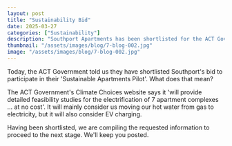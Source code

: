 ```yaml
---
layout: post
title: "Sustainability Bid"
date: 2025-03-27
categories: ["Sustainability"]
description: "Southport Apartments has been shortlisted for the ACT Government's Sustainable Apartments Pilot"
thumbnail: "/assets/images/blog/7-blog-002.jpg"
image: "/assets/images/blog/7-blog-002.jpg"
---
```


Today, the ACT Government told us they have shortlisted Southport's bid to participate in their 'Sustainable Apartments Pilot'. What does that mean?

The ACT Government's Climate Choices website says it 'will provide detailed feasibility studies for the electrification of 7 apartment complexes … at no cost'. It will mainly consider us moving our hot water from gas to
electricity, but it will also consider EV charging.

Having been shortlisted, we are compiling the requested information to proceed to the next stage. We'll keep you posted.
